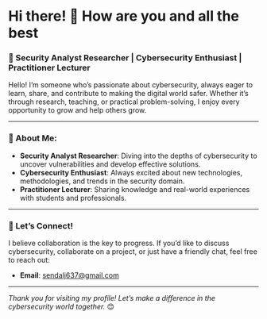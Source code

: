 # Hi there! 👋 How are you and all the best  

### 🌱 Security Analyst Researcher | Cybersecurity Enthusiast | Practitioner Lecturer  

Hello! I’m someone who’s passionate about cybersecurity, always eager to learn, share, and contribute to making the digital world safer. Whether it’s through research, teaching, or practical problem-solving, I enjoy every opportunity to grow and help others grow.  

---

### 🌟 About Me:  
- **Security Analyst Researcher**: Diving into the depths of cybersecurity to uncover vulnerabilities and develop effective solutions.  
- **Cybersecurity Enthusiast**: Always excited about new technologies, methodologies, and trends in the security domain.  
- **Practitioner Lecturer**: Sharing knowledge and real-world experiences with students and professionals.  

---

### 🔗 Let’s Connect!  
I believe collaboration is the key to progress. If you’d like to discuss cybersecurity, collaborate on a project, or just have a friendly chat, feel free to reach out:  

- **Email**: sendalj637@gmail.com  


---

_Thank you for visiting my profile! Let’s make a difference in the cybersecurity world together._ 😊  
